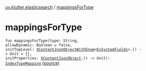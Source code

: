 [uy.klutter.elasticsearch](index.md) / [mappingsForType](.)


# mappingsForType
<code>fun mappingsForType(type: String, allowDynamic: Boolean = false, initTopLevel: [XContentJsonObjectWithEnum](-x-content-json-object-with-enum/index.md)<[EsSystemFields](-es-system-fields/index.md)>.() -> Unit = {}, initProperties: [XContentJsonObject](-x-content-json-object/index.md).() -> Unit): [IndexTypeMapping](-index-type-mapping/index.md)</code> [(source)](https://github.com/kohesive/klutter/blob/master/elasticsearch-jdk7/src/main/kotlin/uy/klutter/elasticsearch/Mappings.kt#L53)<br/>

